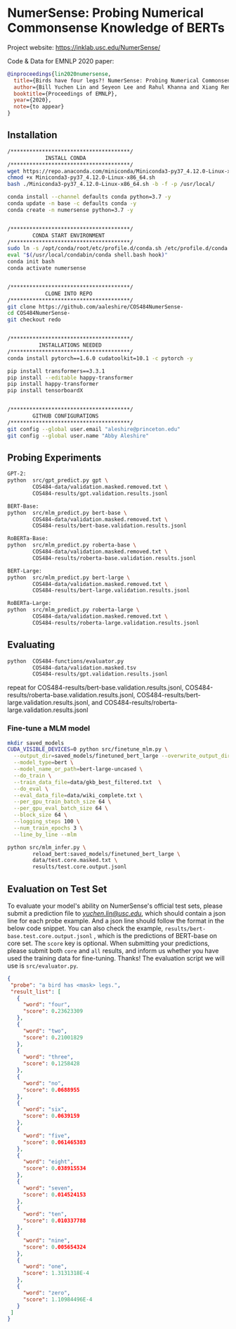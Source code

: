 # NumerSense: Probing Numerical Commonsense Knowledge of BERTs


Project website: https://inklab.usc.edu/NumerSense/

Code & Data for EMNLP 2020 paper:

```bibtex
@inproceedings{lin2020numersense,
  title={Birds have four legs?! NumerSense: Probing Numerical Commonsense Knowledge of Pre-trained Language Models},
  author={Bill Yuchen Lin and Seyeon Lee and Rahul Khanna and Xiang Ren}, 
  booktitle={Proceedings of EMNLP},
  year={2020},
  note={to appear}
}
```

## Installation 
```bash
/**************************************/
            INSTALL CONDA
/**************************************/
wget https://repo.anaconda.com/miniconda/Miniconda3-py37_4.12.0-Linux-x86_64.sh
chmod +x Miniconda3-py37_4.12.0-Linux-x86_64.sh
bash ./Miniconda3-py37_4.12.0-Linux-x86_64.sh -b -f -p /usr/local/

conda install --channel defaults conda python=3.7 -y
conda update -n base -c defaults conda -y
conda create -n numersense python=3.7 -y


/**************************************/
        CONDA START ENVIRONMENT 
/**************************************/
sudo ln -s /opt/conda/root/etc/profile.d/conda.sh /etc/profile.d/conda.s 
eval "$(/usr/local/condabin/conda shell.bash hook)"
conda init bash
conda activate numersense


/**************************************/
            CLONE INTO REPO 
/**************************************/
git clone https://github.com/aaleshire/COS484NumerSense-
cd COS484NumerSense-
git checkout redo 


/**************************************/
          INSTALLATIONS NEEDED 
/**************************************/
conda install pytorch==1.6.0 cudatoolkit=10.1 -c pytorch -y

pip install transformers==3.3.1
pip install --editable happy-transformer
pip install happy-transformer
pip install tensorboardX


/**************************************/
        GITHUB CONFIGURATIONS 
/**************************************/
git config --global user.email "aleshire@princeton.edu"
git config --global user.name "Abby Aleshire"
```

## Probing Experiments 

```bash
GPT-2:
python  src/gpt_predict.py gpt \
        COS484-data/validation.masked.removed.txt \
        COS484-results/gpt.validation.results.jsonl 

BERT-Base:
python  src/mlm_predict.py bert-base \
        COS484-data/validation.masked.removed.txt \
        COS484-results/bert-base.validation.results.jsonl

RoBERTa-Base:
python  src/mlm_predict.py roberta-base \
        COS484-data/validation.masked.removed.txt \
        COS484-results/roberta-base.validation.results.jsonl 

BERT-Large:
python  src/mlm_predict.py bert-large \
        COS484-data/validation.masked.removed.txt \
        COS484-results/bert-large.validation.results.jsonl 

RoBERTa-Large:
python  src/mlm_predict.py roberta-large \
        COS484-data/validation.masked.removed.txt \
        COS484-results/roberta-large.validation.results.jsonl 
```

## Evaluating 

```bash
python  COS484-functions/evaluator.py 
        COS484-data/validation.masked.tsv 
        COS484-results/gpt.validation.results.jsonl
```
repeat for COS484-results/bert-base.validation.results.jsonl, COS484-results/roberta-base.validation.results.jsonl, COS484-results/bert-large.validation.results.jsonl, and COS484-results/roberta-large.validation.results.jsonl


### Fine-tune a MLM model 
```bash
mkdir saved_models
CUDA_VISIBLE_DEVICES=0 python src/finetune_mlm.py \
  --output_dir=saved_models/finetuned_bert_large --overwrite_output_dir \
  --model_type=bert \
  --model_name_or_path=bert-large-uncased \
  --do_train \
  --train_data_file=data/gkb_best_filtered.txt  \
  --do_eval \
  --eval_data_file=data/wiki_complete.txt \
  --per_gpu_train_batch_size 64 \
  --per_gpu_eval_batch_size 64 \
  --block_size 64 \
  --logging_steps 100 \
  --num_train_epochs 3 \
  --line_by_line --mlm 
```

```bash 
python src/mlm_infer.py \
        reload_bert:saved_models/finetuned_bert_large \
        data/test.core.masked.txt \
        results/test.core.output.jsonl
```

## Evaluation on Test Set

To evaluate your model's ability on NumerSense's official test sets,
please submit a prediction file to *yuchen.lin@usc.edu*, which should contain a json line for each probe example. And a json line should follow the format in the below code snippet. You can also check the example, `results/bert-base.test.core.output.jsonl` , which is the predictions of BERT-base on core set.
The `score` key is optional.
When submitting your predictions, please submit both `core` and `all` results, and inform us whether you have used the training data for fine-tuning. Thanks!
The evaluation script we will use is `src/evaluator.py`.
 ```json
{
  "probe": "a bird has <mask> legs.",
  "result_list": [
    {
      "word": "four",
      "score": 0.23623309
    },
    {
      "word": "two",
      "score": 0.21001829
    },
    {
      "word": "three",
      "score": 0.1258428
    },
    {
      "word": "no",
      "score": 0.0688955
    },
    {
      "word": "six",
      "score": 0.0639159
    },
    {
      "word": "five",
      "score": 0.061465383
    },
    {
      "word": "eight",
      "score": 0.038915534
    },
    {
      "word": "seven",
      "score": 0.014524153
    },
    {
      "word": "ten",
      "score": 0.010337788
    },
    {
      "word": "nine",
      "score": 0.005654324
    },
    {
      "word": "one",
      "score": 1.3131318E-4
    },
    {
      "word": "zero",
      "score": 1.10984496E-4
    }
  ]
}
 ```
